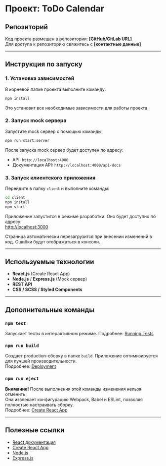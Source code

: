 # Проект: ToDo Calendar

## Репозиторий

Код проекта размещен в репозитории: **[GitHub/GitLab URL]**\
Для доступа к репозиторию свяжитесь с **[контактные данные]**

---

## Инструкция по запуску

### 1. Установка зависимостей

В корневой папке проекта выполните команду:

```bash
npm install
```

Это установит все необходимые зависимости для работы проекта.

### 2. Запуск mock сервера

Запустите mock сервер с помощью команды:

```bash
npm run start:server
```

После запуска mock сервер будет доступен по адресу:

- API: `http://localhost:4000`
- Документация API: `http://localhost:4000/api-docs`

### 3. Запуск клиентского приложения

Перейдите в папку `client` и выполните команды:

```bash
cd client
npm install
npm start
```

Приложение запустится в режиме разработки. Оно будет доступно по адресу:\
[http://localhost:3000](http://localhost:3000)

Страница автоматически перезагрузится при внесении изменений в код. Ошибки будут отображаться в консоли.

---

## Используемые технологии

- **React.js** (Create React App)
- **Node.js** / **Express.js** (Mock сервер)
- **REST API**
- **CSS / SCSS / Styled Components**

---

## Дополнительные команды

### `npm test`

Запускает тесты в интерактивном режиме. Подробнее: [Running Tests](https://facebook.github.io/create-react-app/docs/running-tests)

### `npm run build`

Создает production-сборку в папке `build`. Приложение оптимизируется для лучшей производительности.\
Подробнее: [Deployment](https://facebook.github.io/create-react-app/docs/deployment)

### `npm run eject`

**Внимание!** После выполнения этой команды изменения нельзя отменить.\
Она извлекает конфигурацию Webpack, Babel и ESLint, позволяя полностью настраивать сборку.\
Подробнее: [Create React App](https://facebook.github.io/create-react-app/docs/getting-started)

---

## Полезные ссылки

- [React документация](https://reactjs.org/)
- [Create React App](https://github.com/facebook/create-react-app)
- [Node.js](https://nodejs.org/)
- [Express.js](https://expressjs.com/)

